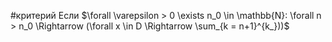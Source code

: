 #критерий 
Если $\forall \varepsilon > 0 \exists n_0 \in \mathbb{N}: \forall n > n_0 \Rightarrow (\forall x \in D \Rightarrow \sum_{k = n+1}^{k_}))$